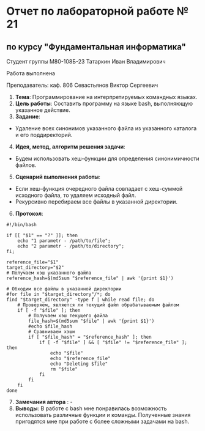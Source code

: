 # Отчет по лабораторной работе № 21
## по курсу "Фундаментальная информатика"

Студент группы М80-108Б-23 Татаркин Иван Владимирович

Работа выполнена 

Преподаватель: каф. 806 Севастьянов Виктор Сергеевич

1. **Тема**: Программирование на интерпретируемых командных языках.
2. **Цель работы**: Составить программу на языке bash, выполняющую указанное действие.
3. **Задание**:
- Удаление всех синонимов указанного файла из указанного каталога и его поддиректорий.
4. **Идея, метод, алгоритм решения задачи**: 
- Будем использовать хеш-функции для определения синонимичности файлов.
5. **Сценарий выполнения работы**: 
- Если хеш-функция очередного файла совпадает с хеш-суммой исходного файла, то удаляем исходный файл.
- Рекурсивно перебираем все файлы в указанной директории.
6. **Протокол**:
```
#!/bin/bash

if [[ "$1" == "?" ]]; then
	echo "1 parametr - /path/to/file";
	echo "2 parametr - /path/to/directory";
fi;

reference_file="$1"
target_directory="$2"
# Получаем хэш указанного файла
reference_hash=$(md5sum "$reference_file" | awk '{print $1}')

# Обходим все файлы в указанной директории
#for file in "$target_directory"/*; do
find "$target_directory" -type f | while read file; do
    # Проверяем, является ли текущий файл обрабатываемым файлом
    if [ -f "$file" ]; then
        # Получаем хэш текущего файла
        file_hash=$(md5sum "$file" | awk '{print $1}')
        #echo $file_hash
        # Сравниваем хэши
        if [ "$file_hash" = "$reference_hash" ]; then
            if [ -f "$file" ] && [ "$file" != "$reference_file" ]; then
            	echo "$file"
            	echo "$reference_file"
            	echo "Deleting $file"
            	rm "$file"
            fi
        fi
    fi
done

```
7. **Замечания автора** : -
8. **Выводы**: В работе с bash мне понравилась возможность использовать различные функции и команды. Полученные знания пригодятся мне при работе с более сложными задачами на bash.
